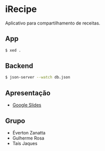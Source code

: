 # iRecipe
Aplicativo para compartilhamento de receitas.

## App
```bash
$ xed .
```

## Backend
```bash
$ json-server --watch db.json
```

## Apresentação
- [Google Slides](https://docs.google.com/presentation/d/1K4CCXamr_3sJ2W_C69vUpYI3aiqubbsuoGg8KYJYXFg/edit?usp=sharing)


## Grupo
- Éverton Zanatta
- Gulherme Rosa
- Taís Jaques
